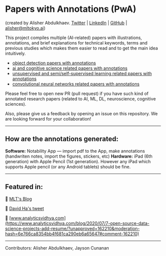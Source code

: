 # Papers with Annotations (PwA)
(created by Alisher Abdulkhaev. [Twitter](https://twitter.com/alisher_ai) | [LinkedIn](https://www.linkedin.com/in/alisher-abdulkhaev/) | [GitHub](https://github.com/alisher0717) | alisher@mltokyo.ai)

This project compiles multiple (AI-related) papers with illustrations, annotations, and brief explanations for technical keywords, terms and previous studies which makes them easier to read and to get the main idea intuitively.

- [object detection papers with annotations](https://github.com/Machine-Learning-Tokyo/papers-with-annotations/tree/master/object-detection)
- [ai and cognitive science related papers with annotations](https://github.com/Machine-Learning-Tokyo/papers-with-annotations/tree/master/ai-and-cognitive-science)
- [unsupervised and semi/self-supervised learning related papers with annotations](https://github.com/Machine-Learning-Tokyo/papers-with-annotations/blob/master/unsupervised-and-semi-supervised-learning)
- [convolutional neural networks related papers with annotations](https://github.com/Machine-Learning-Tokyo/papers-with-annotations/blob/master/convolutional-neural-networks/README.md)

Please feel free to open new PR (pull request) if you have such kind of annotated research papers (related to AI, ML, DL, neuroscience, cognitive sciences). 


Also, please give us a feedback by opening an issue on this repository. We are looking forward for your collaboration! 

---

## How are the annotations generated:
**Software:** Notability App — import pdf to the App, make annotations (handwriten notes, import the figures, stickers, etc)
**Hardware:** iPad (6th generation) with Apple Pencil (1st generation). However any iPad which supports Apple pencil (or any Android tablets) should be fine. 

---

## Featured in:

📌 [MLT's Blog](https://machinelearningtokyo.com/2020/06/25/papers-with-annotations/)

📌 [David Ha's tweet](https://twitter.com/hardmaru/status/1275690178699542529?s=20)

📌 [www.analyticsvidhya.com](https://www.analyticsvidhya.com/blog/2020/07/7-open-source-data-science-projects-add-resume/?unapproved=162210&moderation-hash=6e766ca8354bb4f681ca290eb6a65647#comment-162210)


---

Contributors: Alisher Abdulkhaev, Jayson Cunanan
